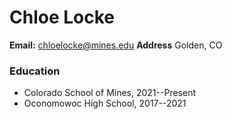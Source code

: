 # Chloe Locke
**Email:** chloelocke@mines.edu
**Address** Golden, CO
### Education
- Colorado School of Mines, 2021--Present
- Oconomowoc High School, 2017--2021
